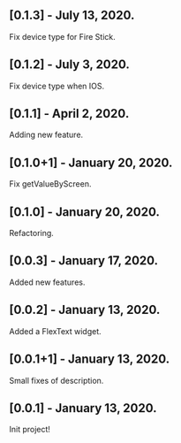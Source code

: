 ## [0.1.3] - July 13, 2020.

Fix device type for Fire Stick.

## [0.1.2] - July 3, 2020.

Fix device type when IOS.

## [0.1.1] - April 2, 2020.

Adding new feature.

## [0.1.0+1] - January 20, 2020.

Fix getValueByScreen.

## [0.1.0] - January 20, 2020.

Refactoring.

## [0.0.3] - January 17, 2020.

Added new features.

## [0.0.2] - January 13, 2020.

Added a FlexText widget.

## [0.0.1+1] - January 13, 2020.

Small fixes of description.

## [0.0.1] - January 13, 2020.

Init project!
